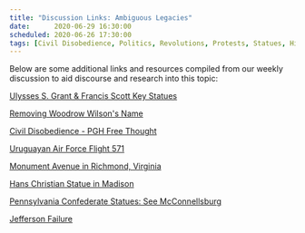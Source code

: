 ```yaml
---
title: "Discussion Links: Ambiguous Legacies"
date:      2020-06-29 16:30:00
scheduled: 2020-06-26 17:30:00
tags: [Civil Disobedience, Politics, Revolutions, Protests, Statues, History]
---
```

Below are some additional links and resources compiled from our weekly discussion to aid discourse and research into this topic:

<a href="https://www.theguardian.com/us-news/2020/jun/20/san-francisco-statues-ulysses-s-grant-junipero-serra-francis-scott-key">Ulysses S. Grant & Francis Scott Key Statues</a>


<a href="https://www.princeton.edu/news/2020/06/27/board-trustees-decision-removing-woodrow-wilsons-name-public-policy-school-and">Removing Woodrow Wilson's Name</a>

<a href="https://pghfreethought.org/event-3885156">Civil Disobedience - PGH Free Thought</a>

<a href="https://en.wikipedia.org/wiki/Uruguayan_Air_Force_Flight_571">Uruguayan Air Force Flight 571</a>

<a href="https://www.vox.com/the-highlight/21279808/robert-e-lee-confederate-statue-monument-avenue-richmond-racism-george-floyd">Monument Avenue in Richmond, Virginia</a>

<a href="https://www.jsonline.com/story/news/2020/06/24/madison-protesters-pull-down-forward-hans-christian-heg-statues-attack-senator-sculptures-in-lake/3247948001/">Hans Christian Statue in Madison</a>

<a href="https://en.wikipedia.org/wiki/List_of_Confederate_monuments_and_memorials#Pennsylvania">Pennsylvania Confederate Statues: See McConnellsburg</a>

<a href="https://www.theatlantic.com/magazine/archive/1996/10/thomas-jefferson-radical-and-racist/376685/">Jefferson Failure</a>
